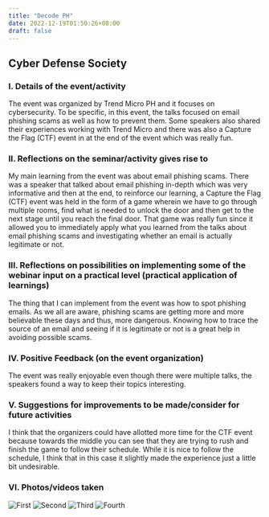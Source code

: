 ```yaml
---
title: "Decode PH"
date: 2022-12-19T01:50:26+08:00
draft: false
---
```


## Cyber Defense Society

### I. Details of the event/activity
The event was organized by Trend Micro PH and it focuses on cybersecurity. To be specific, in this event, the talks focused on email phishing scams as well as how to prevent them. Some speakers also shared their experiences working with Trend Micro and there was also a Capture the Flag (CTF) event in at the end of the event which was really fun.

### II. Reflections on the seminar/activity gives rise to
My main learning from the event was about email phishing scams. There was a speaker that talked about email phishing in-depth which was very informative and then at the end, to reinforce our learning, a Capture the Flag (CTF) event was held in the form of a game wherein we have to go through multiple rooms, find what is needed to unlock the door and then get to the next stage until you reach the final door. That game was really fun since it allowed you to immediately apply what you learned from the talks about email phishing scams and investigating whether an email is actually legitimate or not.

### III. Reflections on possibilities on implementing some of the webinar input on a practical level (practical application of learnings)
The thing that I can implement from the event was how to spot phishing emails. As we all are aware, phishing scams are getting more and more believable these days and thus, more dangerous. Knowing how to trace the source of an email and seeing if it is legitimate or not is a great help in avoiding possible scams. 

### IV. Positive Feedback (on the event organization)
The event was really enjoyable even though there were multiple talks, the speakers found a way to keep their topics interesting.

### V. Suggestions for improvements to be made/consider for future activities
I think that the organizers could have allotted more time for the CTF event because towards the middle you can see that they are trying to rush and finish the game to follow their schedule. While it is nice to follow the schedule, I think that in this case it slightly made the experience just a little bit undesirable.

### VI. Photos/videos taken
![First](/seminars-educational-trips/posts/decode-ph/images/4.png "First")
![Second](/seminars-educational-trips/posts/decode-ph/images/8.png "Second")
![Third](/seminars-educational-trips/posts/decode-ph/images/13.png "Third")
![Fourth](/seminars-educational-trips/posts/decode-ph/images/16.png "Fourth")
